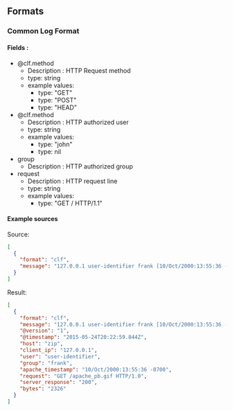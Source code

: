 Formats
-------

### Common Log Format

#### Fields :
* @clf.method
  * Description : HTTP Request method
  * type: string
  * example values:
    * type: "GET"
    * type: "POST"
    * type: "HEAD"
* @clf.method
  * Description : HTTP authorized user
  * type: string
  * example values:
    * type: "john"
    * type: nil
* group
  * Description : HTTP authorized group
* request
  * Description : HTTP request line
  * type: string
  * example values:
    * type: "GET / HTTP/1.1"

#### Example sources
Source:
```json
[
  {
    "format": "clf",
    "message": "127.0.0.1 user-identifier frank [10/Oct/2000:13:55:36 -0700] \"GET /apache_pb.gif HTTP/1.0\" 200 2326"
  }
]
```
Result:
```json
[
  {
    "format": "clf",
    "message": "127.0.0.1 user-identifier frank [10/Oct/2000:13:55:36 -0700] \"GET /apache_pb.gif HTTP/1.0\" 200 2326",
    "@version": "1",
    "@timestamp": "2015-05-24T20:22:59.844Z",
    "host": "zip",
    "client_ip": "127.0.0.1",
    "user": "user-identifier",
    "group": "frank",
    "apache_timestamp": "10/Oct/2000:13:55:36 -0700",
    "request": "GET /apache_pb.gif HTTP/1.0",
    "server_response": "200",
    "bytes": "2326"
  }
]
```
